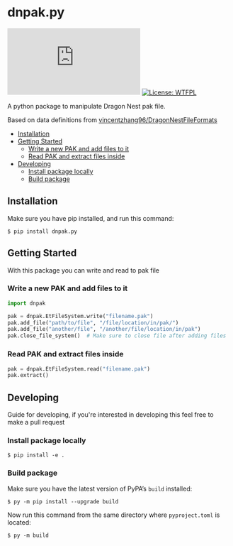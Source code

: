 # dnpak.py
![PyPI](https://img.shields.io/pypi/v/dnpak.py?color=success)
 [![License: WTFPL](https://img.shields.io/badge/License-WTFPL-brightgreen.svg)](http://www.wtfpl.net/about/)

A python package to manipulate Dragon Nest pak file.

Based on data definitions from [vincentzhang96/DragonNestFileFormats](http://vincentzhang96.github.io/DragonNestFileFormats/files/pak)

- [Installation](#installation)
- [Getting Started](#getting-started)
  * [Write a new PAK and add files to it](#write-a-new-pak-and-add-files-to-it)
  * [Read PAK and extract files inside](#read-pak-and-extract-files-inside-it)
- [Developing](#developing)
  * [Install package locally](#install-package-locally)
  * [Build package](#build-package)

## Installation
Make sure you have pip installed, and run this command:
```shell
$ pip install dnpak.py
```

## Getting Started

With this package you can write and read to pak file
### Write a new PAK and add files to it
```python
import dnpak

pak = dnpak.EtFileSystem.write("filename.pak")
pak.add_file("path/to/file", "/file/location/in/pak/")
pak.add_file("another/file", "/another/file/location/in/pak")
pak.close_file_system()  # Make sure to close file after adding files
```
### Read PAK and extract files inside
```python
pak = dnpak.EtFileSystem.read("filename.pak")
pak.extract()
```

## Developing
Guide for developing, if you're interested in developing this feel free to make a pull request

### Install package locally
```shell
$ pip install -e .
```
### Build package
Make sure you have the latest version of PyPA’s ```build``` installed:
```shell
$ py -m pip install --upgrade build
```
Now run this command from the same directory where ```pyproject.toml``` is located:
```shell
$ py -m build
```